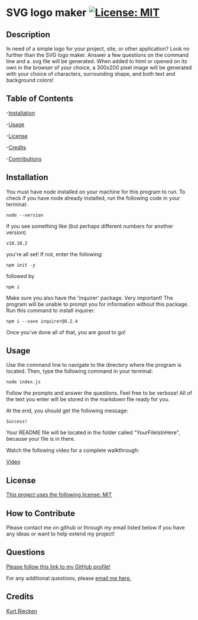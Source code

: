# SVG logo maker [![License: MIT](https://img.shields.io/badge/License-MIT-yellow.svg)](https://opensource.org/licenses/MIT)
  
## Description
  
In need of a simple logo for your project, site, or other application? Look no further than the SVG logo maker. Answer a few questions on the command line and a .svg file will be generated. When added to html or opened on its own in the browser of your choice, a 300x200 pixel image will be generated with your choice of characters, surrounding shape, and both text and background colors!
  
## Table of Contents
  
-[Installation](#installation)
  
-[Usage](#usage)
  
-[License](#license)
  
-[Credits](#credits)
  
-[Contributions](#how-to-contribute)
  
## Installation
  
You must have node installed on your machine for this program to run. To check if you have node already installed, run the following code in your terminal:

`node --version`

If you see something like (but perhaps different numbers for another version)

`v18.18.2`

you're all set! If not, enter the following:

`npm init -y`

followed by 

`npm i`

Make sure you also have the 'inquirer' package. Very important! The program will be unable to prompt you for information without this package. Run this command to install inquirer:

`npm i --save inquirer@8.2.4`

Once you've done all of that, you are good to go!
  
## Usage
  
Use the command line to navigate to the directory where the program is located. Then, type the following command in your terminal:

`node index.js`

Follow the prompts and answer the questions. Feel free to be verbose! All of the text you enter will be stored in the markdown file ready for you.

At the end, you should get the following message:

`Success!`

Your README file will be located in the folder called "YourFileIsInHere", because your file is in there.

Watch the following video for a complete walkthrough:

[Video](https://watch.screencastify.com/v/mcfN6PWrV7cRaTdIaI7K)
  

## License

[This project uses the following license: MIT](https://opensource.org/licenses/MIT)



## How to Contribute
  
Please contact me on github or through my email listed below if you have any ideas or want to help extend my project!

## Questions

[Please follow this link to my GitHub profile!](https://github.com/kurtriecken)

For any additional questions, please [email me here.](mailto:kurt.riecken@gmail.com)

## Credits
  
[Kurt Riecken](https://github.com/kurtriecken)
